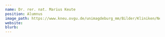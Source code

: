 ```yaml
---
name: Dr. rer. nat. Marius Keute
position: Alumnus
image_path: https://www.kneu.ovgu.de/unimagdeburg_mm/Bilder/Kliniken/Neurologie/Header/Menue_Forschung/Menue_Forschungsgruppen/Menue_Arbeitsgruppen/Neuropsychologie/Team/Marius+Keute-height-150-width-112.jpg
website:
blurb:
---
```

